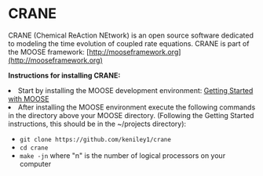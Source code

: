 CRANE
=====

CRANE (Chemical ReAction NEtwork) is an open source software dedicated to modeling the time evolution of coupled rate equations. CRANE is part of the MOOSE framework: [http://mooseframework.org](http://mooseframework.org)

**Instructions for installing CRANE:**
<li>Start by installing the MOOSE development environment: <a href="http://mooseframework.org/getting-started/">Getting Started with MOOSE</a></li>
<li>After installing the MOOSE environment execute the following commands in
the directory above your MOOSE directory. (Following the Getting Started instructions, this should be in the ~/projects directory):</li>
<ul>
  <li><code>git clone https://github.com/keniley1/crane</code></li>
  <li><code>cd crane</code></li>
  <li><code>make -jn</code> where "n" is the number of logical processors on
your computer</li>
</ul>
